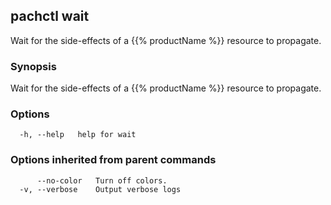 ## pachctl wait

Wait for the side-effects of a {{% productName %}} resource to propagate.

### Synopsis

Wait for the side-effects of a {{% productName %}} resource to propagate.

### Options

```
  -h, --help   help for wait
```

### Options inherited from parent commands

```
      --no-color   Turn off colors.
  -v, --verbose    Output verbose logs
```

